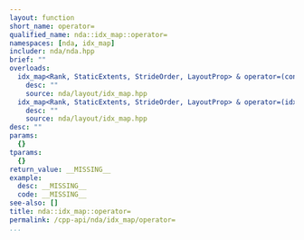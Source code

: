 ```yaml
---
layout: function
short_name: operator=
qualified_name: nda::idx_map::operator=
namespaces: [nda, idx_map]
includer: nda/nda.hpp
brief: ""
overloads:
  idx_map<Rank, StaticExtents, StrideOrder, LayoutProp> & operator=(const idx_map<Rank, StaticExtents, StrideOrder, LayoutProp> & ):
    desc: ""
    source: nda/layout/idx_map.hpp
  idx_map<Rank, StaticExtents, StrideOrder, LayoutProp> & operator=(idx_map<Rank, StaticExtents, StrideOrder, LayoutProp> && ):
    desc: ""
    source: nda/layout/idx_map.hpp
desc: ""
params:
  {}
tparams:
  {}
return_value: __MISSING__
example:
  desc: __MISSING__
  code: __MISSING__
see-also: []
title: nda::idx_map::operator=
permalink: /cpp-api/nda/idx_map/operator=
...
```


